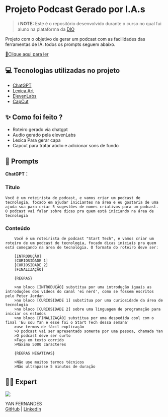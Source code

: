 # Projeto Podcast Gerado por I.A.s

> ℹ️  **NOTE:**  Este é o repositório desenvolvido durante o curso no qual fui aluno na plataforma da  [DIO](https://dio.me/)

Projeto com o objetivo de gerar um podcast com as facilidades das ferramentas de IA. todos os prompts seguem abaixo.

[📕Clique aqui para ler](https://www.linkedin.com/feed/update/urn:li:activity:7208161992749027328/)

## 💻 Tecnologias utilizadas no projeto

- [ChatGPT](https://chat.openai.com/)
- [Lexica.Art](https://lexica.art/)
- [ElevenLabs](https://elevenlabs.io/)
- [CapCut](https://www.capcut.com/my-edit)

## ✨ Como foi feito ?
- Roteiro gerado via chatgpt
- Audio gerado pela elevenLabs
- Lexica Para gerar capa
- Capcut para tratar aúdio e adicionar sons de fundo

## 🧠 Prompts

**ChatGPT：**

### Título

    Você é um roteirista de podcast, e vamos criar um podcast de tecnologia, focado em ajudar iniciantes na área e eu gostaria de uma ajuda sua para criar 5 sugestões de nomes criativos para um podcast. 
    O podcast vai falar sobre dicas pra quem está iniciando na área de tecnologia

### Conteúdo
```
    Você é um roteirista de podcast "Start Tech", e vamos criar um roteiro de um podcast de tecnologia, focado dicas iniciais pra quem está começando na área de tecnologia. O formato do roteiro deve ser:

    [INTRODUÇÃO]
    [CURIOSIDADE 1]
    [CURIOSIDADE 2]
    [FINALIZAÇÃO]

    {REGRAS}

    >no bloco [INTRODUÇÃO] substitua por uma introdução iguais as introduções dos vídeos do canal 'ei nerd', como se fossem escritos pelo Peter Jordan
    >no bloco [CURIOSIDADE 1] substitua por uma curiosidade da área de tecnologia
    >no bloco [CURIOSIDADE 2] sobre uma linguagem de programação para iniciar os estudos
    >no bloco [FINALIZAÇÃO] substitua por uma despedida cool com o final 'Eu sou Yan e esse foi o Start Tech dessa semana'
    >use termos de fácil explicação
    >O podcast vai ser apresentado somente por uma pessoa, chamada Yan
    >O podcast deve ser curto
    >Faça em texto corrido
    >Máximo 5000 caracteres

    {REGRAS NEGATIVAS}

    >Não use muitos termos técnicos
    >Não ultrapasse 5 minutos de duração
```

## 👨‍💻 Expert

[![](https://avatars.githubusercontent.com/u/143640083?s=400&u=739976993ba536e2f6692cd3abea9fd247bc13cc&v=4)](https://avatars.githubusercontent.com/u/143640083?s=400&u=739976993ba536e2f6692cd3abea9fd247bc13cc&v=4)

YAN FERNANDES  
[GitHub](https://github.com/yancfgomes) | [LinkedIn](https://www.linkedin.com/in/yan-da-costa-fernandes-gomes-46353819a/) 

  
  

